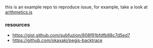 this is an example repo to reproduce issue,
for example, take a look at [arithmetics.js](https://github.com/vyorkin-play/pegjs-trace-issue/blob/master/src/arithmetics.js#L24)

### resources

* https://gist.github.com/subfuzion/808f91bfdfb88c7d5ed7
* https://github.com/okaxaki/pegjs-backtrace
